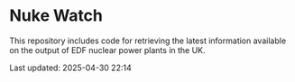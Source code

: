 # Nuke Watch

This repository includes code for retrieving the latest information available on the output of EDF nuclear power plants in the UK.

Last updated: 2025-04-30 22:14